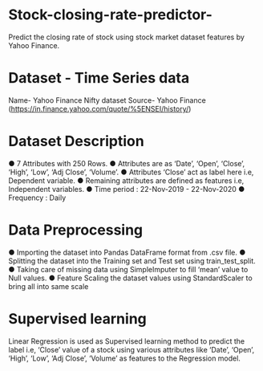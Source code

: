 # Stock-closing-rate-predictor-
Predict the closing rate of stock using stock market dataset features by Yahoo Finance.

# Dataset - Time Series data

Name- Yahoo Finance Nifty dataset
Source- Yahoo Finance
(https://in.finance.yahoo.com/quote/%5ENSEI/history/)

# Dataset Description
● 7 Attributes with 250 Rows.
● Attributes are as ‘Date’, ‘Open’, ‘Close’, ‘High’, ‘Low’, ‘Adj
  Close’, ‘Volume’.
● Attributes ‘Close’ act as label here i.e, Dependent variable.
● Remaining attributes are defined as features i.e, Independent
  variables.
● Time period : 22-Nov-2019 - 22-Nov-2020
● Frequency : Daily

# Data Preprocessing
● Importing the dataset into Pandas DataFrame format from .csv file.
● Splitting the dataset into the Training set and Test set using
  train_test_split.
● Taking care of missing data using SimpleImputer to fill ‘mean’ value to
  Null values.
● Feature Scaling the dataset values using StandardScaler to bring all
  into same scale

# Supervised learning 
Linear Regression is used as Supervised learning method to
predict the label i.e, ‘Close’ value of a stock using various attributes
like ‘Date’, ‘Open’, ‘High’, ‘Low’, ‘Adj Close’, ‘Volume’ as features to
the Regression model.
